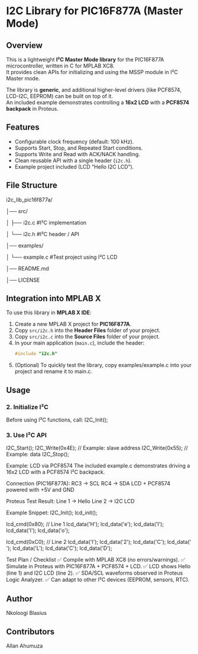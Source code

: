 # I2C Library for PIC16F877A (Master Mode)



## Overview
This is a lightweight **I²C Master Mode library** for the PIC16F877A microcontroller, written in C for MPLAB XC8.  
It provides clean APIs for initializing and using the MSSP module in I²C Master mode.  

The library is **generic**, and additional higher-level drivers (like PCF8574, LCD-I2C, EEPROM) can be built on top of it.  
An included example demonstrates controlling a **16x2 LCD** with a **PCF8574 backpack** in Proteus.



## Features

- Configurable clock frequency (default: 100 kHz).
- Supports Start, Stop, and Repeated Start conditions.
- Supports Write and Read with ACK/NACK handling.
- Clean reusable API with a single header (`i2c.h`).
- Example project included (LCD “Hello I2C LCD”).



## File Structure

i2c_lib_pic16f877a/

│── src/

│ ├── i2c.c #I²C implementation

│ └── i2c.h #I²C header / API

│── examples/

│ └── example.c #Test project using I²C LCD

│── README.md

│── LICENSE





## Integration into MPLAB X

To use this library in **MPLAB X IDE**:

1. Create a new MPLAB X project for **PIC16F877A**.
2. Copy `src/i2c.h` into the **Header Files** folder of your project.
3. Copy `src/i2c.c` into the **Source Files** folder of your project.
4. In your main application (`main.c`), include the header:
   ```c
   #include "i2c.h"
5. (Optional) To quickly test the library, copy examples/example.c into your project and rename it to main.c.

## Usage
### 2. Initialize I²C
Before using I²C functions, call:
I2C_Init();

### 3. Use I²C API
I2C_Start();
I2C_Write(0x4E);   // Example: slave address
I2C_Write(0x55);   // Example: data
I2C_Stop();


Example: LCD via PCF8574
The included example.c demonstrates driving a 16x2 LCD with a PCF8574 I²C backpack.

Connection (PIC16F877A):
RC3 → SCL
RC4 → SDA
LCD + PCF8574 powered with +5V and GND

Proteus Test Result:
Line 1 → Hello
Line 2 → I2C LCD

Example Snippet:
I2C_Init();
lcd_init();

lcd_cmd(0x80);   // Line 1
lcd_data('H'); lcd_data('e'); lcd_data('l'); lcd_data('l'); lcd_data('o');

lcd_cmd(0xC0);   // Line 2
lcd_data('I'); lcd_data('2'); lcd_data('C'); lcd_data(' '); 
lcd_data('L'); lcd_data('C'); lcd_data('D');


Test Plan / Checklist
✅ Compile with MPLAB XC8 (no errors/warnings).
✅ Simulate in Proteus with PIC16F877A + PCF8574 + LCD.
✅ LCD shows Hello (line 1) and I2C LCD (line 2).
✅ SDA/SCL waveforms observed in Proteus Logic Analyzer.
✅ Can adapt to other I²C devices (EEPROM, sensors, RTC).


## Author
Nkoloogi Blasius

## Contributors
Allan Ahumuza
